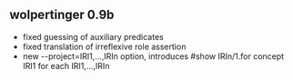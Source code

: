 ## wolpertinger 0.9b
* fixed guessing of auxiliary predicates
* fixed translation of irreflexive role assertion
* new --project=IRI1,...,IRIn option, introduces #show IRIn/1.for concept IRI1 for each IRI1,...,IRIn
